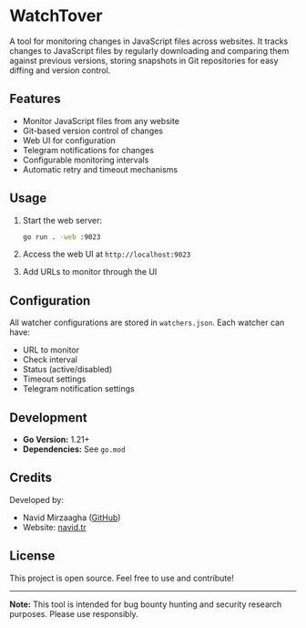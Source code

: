 # WatchTover

A tool for monitoring changes in JavaScript files across websites. It tracks changes to JavaScript files by regularly downloading and comparing them against previous versions, storing snapshots in Git repositories for easy diffing and version control.

## Features

- Monitor JavaScript files from any website
- Git-based version control of changes
- Web UI for configuration
- Telegram notifications for changes
- Configurable monitoring intervals
- Automatic retry and timeout mechanisms

## Usage

1. Start the web server:
   ```bash
   go run . -web :9023
   ```

2. Access the web UI at `http://localhost:9023`

3. Add URLs to monitor through the UI

## Configuration

All watcher configurations are stored in `watchers.json`. Each watcher can have:

- URL to monitor
- Check interval
- Status (active/disabled)
- Timeout settings
- Telegram notification settings

## Development

- **Go Version:** 1.21+
- **Dependencies:** See `go.mod`

## Credits

Developed by:
- Navid Mirzaagha ([GitHub](https://github.com/mirzaaghazadeh))
- Website: [navid.tr](https://navid.tr/)

## License

This project is open source. Feel free to use and contribute!

---

**Note:** This tool is intended for bug bounty hunting and security research purposes. Please use responsibly.

